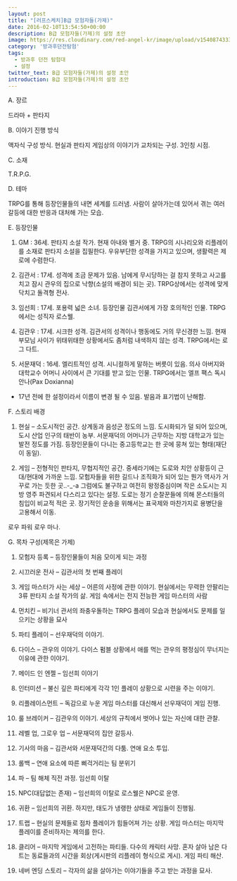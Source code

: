 ```yaml
---
layout: post
title: "[러프스케치]B급 모험자들(가제)"
date: 2016-02-10T13:54:50+00:00
description: B급 모험자들(가제)의 설정 초안
image: https://res.cloudinary.com/red-angel-kr/image/upload/v1540874333/blog_img/after_dungeon.jpg  
category: '방과후던전탐험'  
tags:
  - 방과후 던전 탐험대
  - 설정
twitter_text: B급 모험자들(가제)의 설정 초안
introduction: B급 모험자들(가제)의 설정 초안
---
```


A. 장르
  
드라마 + 판타지 

B. 이야기 진행 방식
  
액자식 구성 방식. 현실과 판타지 게임상의 이야기가 교차되는 구성. 3인칭 시점.

C. 소재
  
T.R.P.G.

D. 테마
  
TRPG를 통해 등장인물들의 내면 세계를 드러냄. 사람이 살아가는데 있어서 겪는 여러 갈등에 대한 반응과 대처해 가는 모습.

E. 등장인물
  
1. GM : 36세. 판타지 소설 작가. 현재 아내와 별거 중. TRPG의 시나리오와 리플레이를 소재로 판타지 소설을 집필한다. 우유부단한 성격을 가지고 있으며, 생활력은 제로에 수렴한다.

2. 김관서 : 17세. 성격에 조금 문제가 있음. 남에게 무시당하는 걸 참지 못하고 사고를 치고 잠시 관우의 집으로 낙향(소설의 배경이 되는 곳). TRPG상에서는 성격에 맞게 닥치고 돌격형 전사.

3. 임선희 : 17세. 포용력 넓은 소녀. 등장인물 김관서에게 가장 호의적인 인물. TRPG에서는 성직자 로스웰.

4. 김관우 : 17세. 시크한 성격. 김관서의 성격이나 행동에도 거의 무신경한 느낌. 현재 부모님 사이가 위태위태한 상황에서도 좀처럼 내색하지 않는 성격. TRPG에서는 로그 다트.

5. 서문재덕 : 16세. 엘리트적인 성격. 시니컬하게 말하는 버릇이 있음. 의사 아버지와 대학교수 어머니 사이에서 큰 기대를 받고 있는 인물. TRPG에서는 엘프 팩스 독시안나(Pax Doxianna)
  
* 17년 전에 한 설정이라서 이름이 변경 될 수 있음. 발음과 표기법이 난해함.

F. 스토리 배경
  
1. 현실 &#8211; 소도시적인 공간. 상계동과 음성군 정도의 느낌. 도시화되가 덜 되어 있으며, 도시 산업 인구의 태반이 농부. 서문재덕의 어머니가 근무하는 지방 대학교가 있는 발전 정도를 가짐. 등장인문들이 다니는 중고등학교는 한 곳에 뭉쳐 있는 형태(재단이 동일). 

2. 게임 &#8211; 전형적인 판타지, 무협지적인 공간. 중세라기에는 도로와 치안 상황등이 근대/현대에 가까운 느낌. 모험자들을 위한 길드나 조직화가 되어 있는 뭔가 역사가 거꾸로 가는 듯한 곳..-_-a 그럼에도 불구하고 여전히 왕정중심이며 작은 소도시는 지방 영주 파견되서 다스리고 있다는 설정. 도로는 정기 순찰꾼들에 의해 몬스터들의 침입이 비교적 적은 곳. 장기적인 운송을 위해서는 표국제와 마찬가지로 용병단을 고용해서 이동.
  
로우 파워 로우 마나.

G. 목차 구성(제목은 가제)
  
1. 모험자 등록 &#8211; 등장인물들이 처음 모이게 되는 과정

2. 시끄러운 전사 &#8211; 김관서의 첫 번째 플레이

3. 게임 마스터가 사는 세상 &#8211; 어른의 사정에 관한 이야기. 현실에서는 무력한 안팔리는 3류 판타지 소설 작가의 삶. 게임 속에서는 전지 전능한 게임 마스터의 사람

4. 먼치킨 &#8211; 비기너 관서의 좌충우돌하는 TRPG 플레이 모습과 현실에서도 문제를 일으키는 상황을 묘사

5. 파티 플레이 &#8211; 선우재덕의 이야기.

6. 다이스 &#8211; 관우의 이야기. 다이스 펌블 상황에서 애를 먹는 관우의 평정심이 무너지는 이유에 관한 이야기.

7. 메이드 인 엔젤 &#8211; 임선희 이야기

8. 인터미션 &#8211; 불신 깊은 파티에게 각각 1인 플레이 상황으로 시련을 주는 이야기.

9. 리플레이스먼트 &#8211; 독감으로 누운 게임 마스터를 대신해서 선우재덕이 게임 진행. 

10. 룰 브레이커 &#8211; 김관우의 이야기. 세상의 규칙에서 벗어나 있는 자신에 대한 관찰.

11. 레벨 업, 그로우 업 &#8211; 서문재덕의 집안 갈등사. 

12. 기사의 마음 &#8211; 김관서와 서문재덕간의 다툼. 연애 요소 투입.

13. 롤백 &#8211; 연애 요소에 따른 삐걱거리는 팀 분위기

14. 파 &#8211; 팀 해체 직전 과정. 임선희 이탈

15. NPC(대답없는 존재) &#8211; 임선희의 이탈로 로스웰은 NPC로 운영.

16. 귀환 &#8211; 임선희의 귀환. 하지만, 태도가 냉랭한 상태로 게임들이 진행됨.

17. 트랩 &#8211; 현실의 문제들로 점차 플레이가 힘들어져 가는 상황. 게임 마스터는 마지막 플레이를 준비하자는 제의를 한다.

18. 클리어 &#8211; 마지막 게임에서 고전하는 파티들. 다수의 캐릭터 사망. 혼자 살아 남은 다트는 동료들과의 시간을 회상(게시판의 리플레이 형식으로 게시). 게임 파티 해산.

19. 네버 엔딩 스토리 &#8211; 각자의 삶을 살아가는 이야기들을 주고 받는 과정을 묘사.